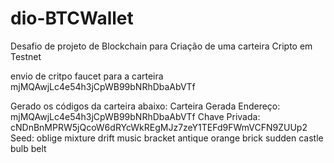 # dio-BTCWallet
Desafio de projeto de Blockchain para Criação de uma carteira Cripto em Testnet


envio de critpo faucet para a carteira mjMQAwjLc4e54h3jCpWB99bNRhDbaAbVTf

Gerado os códigos da carteira abaixo:
Carteira Gerada
Endereço:  mjMQAwjLc4e54h3jCpWB99bNRhDbaAbVTf
Chave Privada:  cNDnBnMPRW5jQcoW6dRYcWkREgMJz7zeY1TEFd9FWmVCFN9ZUUp2
Seed:  oblige mixture drift music bracket antique orange brick sudden castle bulb belt

